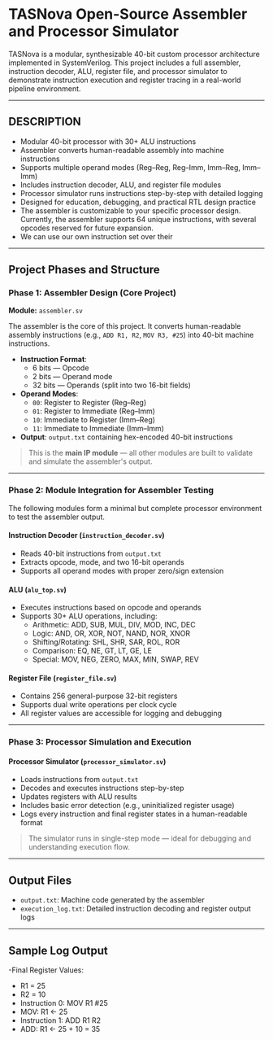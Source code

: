 # TASNova Open-Source Assembler and Processor Simulator

TASNova is a modular, synthesizable 40-bit custom processor architecture implemented in SystemVerilog. This project includes a full assembler, instruction decoder, ALU, register file, and processor simulator to demonstrate instruction execution and register tracing in a real-world pipeline environment.

---

## DESCRIPTION

- Modular 40-bit processor with 30+ ALU instructions  
- Assembler converts human-readable assembly into machine instructions  
- Supports multiple operand modes (Reg–Reg, Reg–Imm, Imm–Reg, Imm–Imm)  
- Includes instruction decoder, ALU, and register file modules  
- Processor simulator runs instructions step-by-step with detailed logging  
- Designed for education, debugging, and practical RTL design practice
- The assembler is customizable to your specific processor design. Currently, the assembler supports 64 unique instructions, with several opcodes reserved for future expansion.
- We can use our own instruction set over their

---

## Project Phases and Structure

### Phase 1: Assembler Design (Core Project)  
**Module:** `assembler.sv`  

The assembler is the core of this project. It converts human-readable assembly instructions (e.g., `ADD R1, R2`, `MOV R3, #25`) into 40-bit machine instructions.

- **Instruction Format**:
  - 6 bits — Opcode  
  - 2 bits — Operand mode  
  - 32 bits — Operands (split into two 16-bit fields)  
- **Operand Modes**:
  - `00`: Register to Register (Reg–Reg)  
  - `01`: Register to Immediate (Reg–Imm)  
  - `10`: Immediate to Register (Imm–Reg)  
  - `11`: Immediate to Immediate (Imm–Imm)  
- **Output**: `output.txt` containing hex-encoded 40-bit instructions  

> This is the **main IP module** — all other modules are built to validate and simulate the assembler's output.

---

### Phase 2: Module Integration for Assembler Testing  

The following modules form a minimal but complete processor environment to test the assembler output.

#### Instruction Decoder (`instruction_decoder.sv`)  
- Reads 40-bit instructions from `output.txt`  
- Extracts opcode, mode, and two 16-bit operands  
- Supports all operand modes with proper zero/sign extension  

#### ALU (`alu_top.sv`)  
- Executes instructions based on opcode and operands  
- Supports 30+ ALU operations, including:  
  - Arithmetic: ADD, SUB, MUL, DIV, MOD, INC, DEC  
  - Logic: AND, OR, XOR, NOT, NAND, NOR, XNOR  
  - Shifting/Rotating: SHL, SHR, SAR, ROL, ROR  
  - Comparison: EQ, NE, GT, LT, GE, LE  
  - Special: MOV, NEG, ZERO, MAX, MIN, SWAP, REV  

#### Register File (`register_file.sv`)  
- Contains 256 general-purpose 32-bit registers  
- Supports dual write operations per clock cycle  
- All register values are accessible for logging and debugging  

---

### Phase 3: Processor Simulation and Execution  

#### Processor Simulator (`processor_simulator.sv`)  
- Loads instructions from `output.txt`  
- Decodes and executes instructions step-by-step  
- Updates registers with ALU results  
- Includes basic error detection (e.g., uninitialized register usage)  
- Logs every instruction and final register states in a human-readable format  

> The simulator runs in single-step mode — ideal for debugging and understanding execution flow.

---

## Output Files  

- `output.txt`: Machine code generated by the assembler  
- `execution_log.txt`: Detailed instruction decoding and register output logs  

---

## Sample Log Output  

-Final Register Values:
- R1 = 25
- R2 = 10
- Instruction 0: MOV R1 #25
- MOV: R1 <- 25
- Instruction 1: ADD R1 R2
- ADD: R1 <- 25 + 10 = 35
